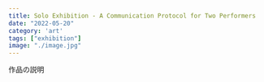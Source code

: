 ```yaml
---
title: Solo Exhibition - A Communication Protocol for Two Performers
date: "2022-05-20"
category: 'art'
tags: ["exhibition"]
image: "./image.jpg"
---
```


作品の説明